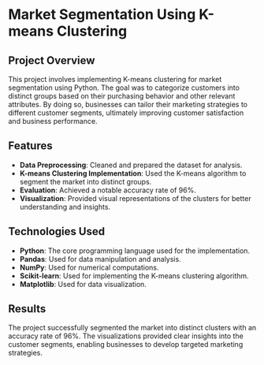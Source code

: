 # Market Segmentation Using K-means Clustering

## Project Overview

This project involves implementing K-means clustering for market segmentation using Python. The goal was to categorize customers into distinct groups based on their purchasing behavior and other relevant attributes. By doing so, businesses can tailor their marketing strategies to different customer segments, ultimately improving customer satisfaction and business performance.

## Features

- **Data Preprocessing**: Cleaned and prepared the dataset for analysis.
- **K-means Clustering Implementation**: Used the K-means algorithm to segment the market into distinct groups.
- **Evaluation**: Achieved a notable accuracy rate of 96%.
- **Visualization**: Provided visual representations of the clusters for better understanding and insights.

## Technologies Used

- **Python**: The core programming language used for the implementation.
- **Pandas**: Used for data manipulation and analysis.
- **NumPy**: Used for numerical computations.
- **Scikit-learn**: Used for implementing the K-means clustering algorithm.
- **Matplotlib**: Used for data visualization.

## Results
The project successfully segmented the market into distinct clusters with an accuracy rate of 96%. The visualizations provided clear insights into the customer segments, enabling businesses to develop targeted marketing strategies.

